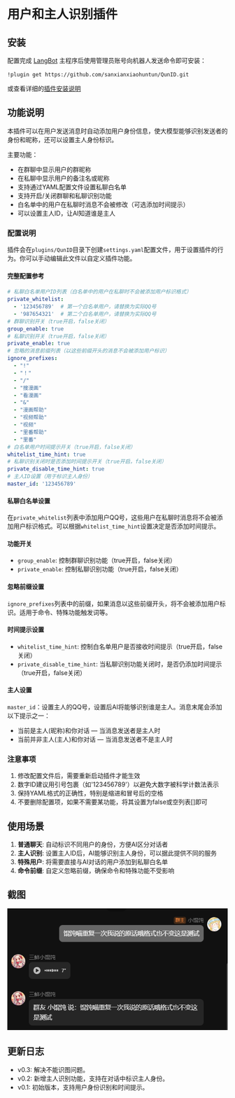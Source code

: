# 用户和主人识别插件

## 安装

配置完成 [LangBot](https://github.com/RockChinQ/LangBot) 主程序后使用管理员账号向机器人发送命令即可安装：

```
!plugin get https://github.com/sanxianxiaohuntun/QunID.git
```

或查看详细的[插件安装说明](https://docs.langbot.app/plugin/plugin-intro.html#%E6%8F%92%E4%BB%B6%E7%94%A8%E6%B3%95)

## 功能说明

本插件可以在用户发送消息时自动添加用户身份信息，使大模型能够识别发送者的身份和昵称，还可以设置主人身份标识。

主要功能：
- 在群聊中显示用户的群昵称
- 在私聊中显示用户的备注名或昵称
- 支持通过YAML配置文件设置私聊白名单
- 支持开启/关闭群聊和私聊识别功能
- 白名单中的用户在私聊时消息不会被修改（可选添加时间提示）
- 可以设置主人ID，让AI知道谁是主人

### 配置说明

插件会在`plugins/QunID`目录下创建`settings.yaml`配置文件，用于设置插件的行为。你可以手动编辑此文件以自定义插件功能。

#### 完整配置参考

```yaml
# 私聊白名单用户ID列表（白名单中的用户在私聊时不会被添加用户标识格式）
private_whitelist:
  - '123456789'  # 第一个白名单用户，请替换为实际QQ号
  - '987654321'  # 第二个白名单用户，请替换为实际QQ号
# 群聊识别开关（true开启，false关闭）
group_enable: true
# 私聊识别开关（true开启，false关闭）
private_enable: true
# 忽略的消息前缀列表（以这些前缀开头的消息不会被添加用户标识）
ignore_prefixes:
  - "!"
  - "！"
  - "/"
  - "搜漫画"
  - "看漫画"
  - "&"
  - "漫画帮助"
  - "视频帮助"
  - "视频"
  - "里番帮助"
  - "里番"
# 白名单用户时间提示开关（true开启，false关闭）
whitelist_time_hint: true
# 私聊识别关闭时是否添加时间提示开关（true开启，false关闭）
private_disable_time_hint: true
# 主人ID设置（用于标识主人身份）
master_id: '123456789'
```

#### 私聊白名单设置

在`private_whitelist`列表中添加用户QQ号，这些用户在私聊时消息将不会被添加用户标识格式。可以根据`whitelist_time_hint`设置决定是否添加时间提示。

#### 功能开关

- `group_enable`: 控制群聊识别功能（true开启，false关闭）
- `private_enable`: 控制私聊识别功能（true开启，false关闭）

#### 忽略前缀设置

`ignore_prefixes`列表中的前缀，如果消息以这些前缀开头，将不会被添加用户标识。适用于命令、特殊功能触发词等。

#### 时间提示设置

- `whitelist_time_hint`: 控制白名单用户是否接收时间提示（true开启，false关闭）
- `private_disable_time_hint`: 当私聊识别功能关闭时，是否仍添加时间提示（true开启，false关闭）

#### 主人设置

`master_id`：设置主人的QQ号，设置后AI将能够识别谁是主人。消息末尾会添加以下提示之一：
- 当前是主人(昵称)和你对话 — 当消息发送者是主人时
- 当前并非主人(主人)和你对话 — 当消息发送者不是主人时

### 注意事项

1. 修改配置文件后，需要重新启动插件才能生效
2. 数字ID建议用引号包裹（如'123456789'）以避免大数字被科学计数法表示
3. 保持YAML格式的正确性，特别是缩进和冒号后的空格
4. 不要删除配置项，如果不需要某功能，将其设置为false或空列表[]即可

## 使用场景

1. **普通聊天**: 自动标识不同用户的身份，方便AI区分对话者
2. **主人识别**: 设置主人ID后，AI能够识别主人身份，可以据此提供不同的服务
3. **特殊用户**: 将需要直接与AI对话的用户添加到私聊白名单
4. **命令前缀**: 自定义忽略前缀，确保命令和特殊功能不受影响

## 截图

![使用效果](https://raw.githubusercontent.com/sanxianxiaohuntun/wodecuntu12/refs/heads/main/f732bba4b68fca26c49f0558da77e408.png)

## 更新日志
- v0.3: 解决不能识图问题。
- v0.2: 新增主人识别功能，支持在对话中标识主人身份。
- v0.1: 初始版本，支持用户身份识别和时间提示。

<!--
## 插件开发者详阅

### 开始

此仓库是 LangBot 插件模板，您可以直接在 GitHub 仓库中点击右上角的 "Use this template" 以创建你的插件。  
接下来按照以下步骤修改模板代码：

#### 修改模板代码

- 修改此文档顶部插件名称信息
- 将此文档下方的`<插件发布仓库地址>`改为你的插件在 GitHub· 上的地址
- 补充下方的`使用`章节内容
- 修改`main.py`中的`@register`中的插件 名称、描述、版本、作者 等信息
- 修改`main.py`中的`MyPlugin`类名为你的插件类名
- 将插件所需依赖库写到`requirements.txt`中
- 根据[插件开发教程](https://docs.langbot.app/plugin/dev/tutor.html)编写插件代码
- 删除 README.md 中的注释内容


#### 发布插件

推荐将插件上传到 GitHub 代码仓库，以便用户通过下方方式安装。   
欢迎[提issue](https://github.com/RockChinQ/LangBot/issues/new?assignees=&labels=%E7%8B%AC%E7%AB%8B%E6%8F%92%E4%BB%B6&projects=&template=submit-plugin.yml&title=%5BPlugin%5D%3A+%E8%AF%B7%E6%B1%82%E7%99%BB%E8%AE%B0%E6%96%B0%E6%8F%92%E4%BB%B6)，将您的插件提交到[插件列表](https://github.com/stars/RockChinQ/lists/qchatgpt-%E6%8F%92%E4%BB%B6)

下方是给用户看的内容，按需修改
-->

